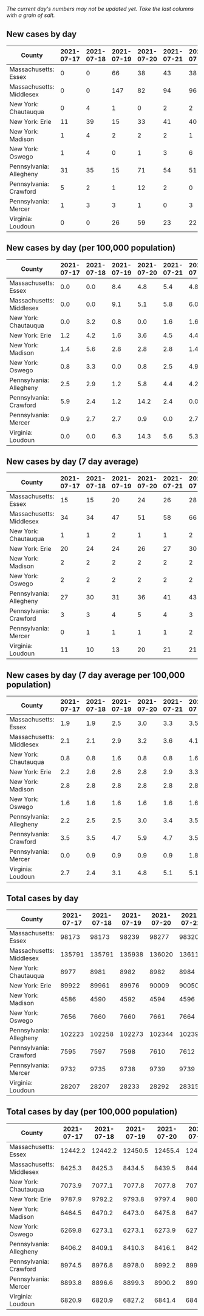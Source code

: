 _The current day's numbers may not be updated yet. Take the last columns with a grain of salt._
## New cases by day

| County | 2021-07-17 | 2021-07-18 | 2021-07-19 | 2021-07-20 | 2021-07-21 | 2021-07-22 | 2021-07-23 |
| --- | --- | --- | --- | --- | --- | --- | --- |
| Massachusetts: Essex | 0 | 0 | 66 | 38 | 43 | 38 |  |
| Massachusetts: Middlesex | 0 | 0 | 147 | 82 | 94 | 96 |  |
| New York: Chautauqua | 0 | 4 | 1 | 0 | 2 | 2 |  |
| New York: Erie | 11 | 39 | 15 | 33 | 41 | 40 |  |
| New York: Madison | 1 | 4 | 2 | 2 | 2 | 1 |  |
| New York: Oswego | 1 | 4 | 0 | 1 | 3 | 6 |  |
| Pennsylvania: Allegheny | 31 | 35 | 15 | 71 | 54 | 51 |  |
| Pennsylvania: Crawford | 5 | 2 | 1 | 12 | 2 | 0 |  |
| Pennsylvania: Mercer | 1 | 3 | 3 | 1 | 0 | 3 |  |
| Virginia: Loudoun | 0 | 0 | 26 | 59 | 23 | 22 |  |

## New cases by day (per 100,000 population)

| County | 2021-07-17 | 2021-07-18 | 2021-07-19 | 2021-07-20 | 2021-07-21 | 2021-07-22 | 2021-07-23 |
| --- | --- | --- | --- | --- | --- | --- | --- |
| Massachusetts: Essex | 0.0 | 0.0 | 8.4 | 4.8 | 5.4 | 4.8 |  |
| Massachusetts: Middlesex | 0.0 | 0.0 | 9.1 | 5.1 | 5.8 | 6.0 |  |
| New York: Chautauqua | 0.0 | 3.2 | 0.8 | 0.0 | 1.6 | 1.6 |  |
| New York: Erie | 1.2 | 4.2 | 1.6 | 3.6 | 4.5 | 4.4 |  |
| New York: Madison | 1.4 | 5.6 | 2.8 | 2.8 | 2.8 | 1.4 |  |
| New York: Oswego | 0.8 | 3.3 | 0.0 | 0.8 | 2.5 | 4.9 |  |
| Pennsylvania: Allegheny | 2.5 | 2.9 | 1.2 | 5.8 | 4.4 | 4.2 |  |
| Pennsylvania: Crawford | 5.9 | 2.4 | 1.2 | 14.2 | 2.4 | 0.0 |  |
| Pennsylvania: Mercer | 0.9 | 2.7 | 2.7 | 0.9 | 0.0 | 2.7 |  |
| Virginia: Loudoun | 0.0 | 0.0 | 6.3 | 14.3 | 5.6 | 5.3 |  |

## New cases by day (7 day average)

| County | 2021-07-17 | 2021-07-18 | 2021-07-19 | 2021-07-20 | 2021-07-21 | 2021-07-22 | 2021-07-23 |
| --- | --- | --- | --- | --- | --- | --- | --- |
| Massachusetts: Essex | 15 | 15 | 20 | 24 | 26 | 28 |  |
| Massachusetts: Middlesex | 34 | 34 | 47 | 51 | 58 | 66 |  |
| New York: Chautauqua | 1 | 1 | 2 | 1 | 1 | 2 |  |
| New York: Erie | 20 | 24 | 24 | 26 | 27 | 30 |  |
| New York: Madison | 2 | 2 | 2 | 2 | 2 | 2 |  |
| New York: Oswego | 2 | 2 | 2 | 2 | 2 | 2 |  |
| Pennsylvania: Allegheny | 27 | 30 | 31 | 36 | 41 | 43 |  |
| Pennsylvania: Crawford | 3 | 3 | 4 | 5 | 4 | 3 |  |
| Pennsylvania: Mercer | 0 | 1 | 1 | 1 | 1 | 2 |  |
| Virginia: Loudoun | 11 | 10 | 13 | 20 | 21 | 21 |  |

## New cases by day (7 day average per 100,000 population)

| County | 2021-07-17 | 2021-07-18 | 2021-07-19 | 2021-07-20 | 2021-07-21 | 2021-07-22 | 2021-07-23 |
| --- | --- | --- | --- | --- | --- | --- | --- |
| Massachusetts: Essex | 1.9 | 1.9 | 2.5 | 3.0 | 3.3 | 3.5 |  |
| Massachusetts: Middlesex | 2.1 | 2.1 | 2.9 | 3.2 | 3.6 | 4.1 |  |
| New York: Chautauqua | 0.8 | 0.8 | 1.6 | 0.8 | 0.8 | 1.6 |  |
| New York: Erie | 2.2 | 2.6 | 2.6 | 2.8 | 2.9 | 3.3 |  |
| New York: Madison | 2.8 | 2.8 | 2.8 | 2.8 | 2.8 | 2.8 |  |
| New York: Oswego | 1.6 | 1.6 | 1.6 | 1.6 | 1.6 | 1.6 |  |
| Pennsylvania: Allegheny | 2.2 | 2.5 | 2.5 | 3.0 | 3.4 | 3.5 |  |
| Pennsylvania: Crawford | 3.5 | 3.5 | 4.7 | 5.9 | 4.7 | 3.5 |  |
| Pennsylvania: Mercer | 0.0 | 0.9 | 0.9 | 0.9 | 0.9 | 1.8 |  |
| Virginia: Loudoun | 2.7 | 2.4 | 3.1 | 4.8 | 5.1 | 5.1 |  |

## Total cases by day

| County | 2021-07-17 | 2021-07-18 | 2021-07-19 | 2021-07-20 | 2021-07-21 | 2021-07-22 | 2021-07-23 |
| --- | --- | --- | --- | --- | --- | --- | --- |
| Massachusetts: Essex | 98173 | 98173 | 98239 | 98277 | 98320 | 98358 |  |
| Massachusetts: Middlesex | 135791 | 135791 | 135938 | 136020 | 136114 | 136210 |  |
| New York: Chautauqua | 8977 | 8981 | 8982 | 8982 | 8984 | 8986 |  |
| New York: Erie | 89922 | 89961 | 89976 | 90009 | 90050 | 90090 |  |
| New York: Madison | 4586 | 4590 | 4592 | 4594 | 4596 | 4597 |  |
| New York: Oswego | 7656 | 7660 | 7660 | 7661 | 7664 | 7670 |  |
| Pennsylvania: Allegheny | 102223 | 102258 | 102273 | 102344 | 102398 | 102449 |  |
| Pennsylvania: Crawford | 7595 | 7597 | 7598 | 7610 | 7612 | 7612 |  |
| Pennsylvania: Mercer | 9732 | 9735 | 9738 | 9739 | 9739 | 9742 |  |
| Virginia: Loudoun | 28207 | 28207 | 28233 | 28292 | 28315 | 28337 |  |

## Total cases by day (per 100,000 population)

| County | 2021-07-17 | 2021-07-18 | 2021-07-19 | 2021-07-20 | 2021-07-21 | 2021-07-22 | 2021-07-23 |
| --- | --- | --- | --- | --- | --- | --- | --- |
| Massachusetts: Essex | 12442.2 | 12442.2 | 12450.5 | 12455.4 | 12460.8 | 12465.6 |  |
| Massachusetts: Middlesex | 8425.3 | 8425.3 | 8434.5 | 8439.5 | 8445.4 | 8451.3 |  |
| New York: Chautauqua | 7073.9 | 7077.1 | 7077.8 | 7077.8 | 7079.4 | 7081.0 |  |
| New York: Erie | 9787.9 | 9792.2 | 9793.8 | 9797.4 | 9801.9 | 9806.2 |  |
| New York: Madison | 6464.5 | 6470.2 | 6473.0 | 6475.8 | 6478.6 | 6480.0 |  |
| New York: Oswego | 6269.8 | 6273.1 | 6273.1 | 6273.9 | 6276.4 | 6281.3 |  |
| Pennsylvania: Allegheny | 8406.2 | 8409.1 | 8410.3 | 8416.1 | 8420.6 | 8424.8 |  |
| Pennsylvania: Crawford | 8974.5 | 8976.8 | 8978.0 | 8992.2 | 8994.6 | 8994.6 |  |
| Pennsylvania: Mercer | 8893.8 | 8896.6 | 8899.3 | 8900.2 | 8900.2 | 8903.0 |  |
| Virginia: Loudoun | 6820.9 | 6820.9 | 6827.2 | 6841.4 | 6847.0 | 6852.3 |  |
